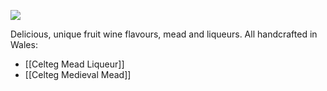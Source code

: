 ![](https://celticwines.co.uk/wp-content/themes/nuclear_ape/img/celtic-wines.svg)

Delicious, unique fruit wine flavours, mead and liqueurs. All handcrafted in Wales:

- [[Celteg Mead Liqueur]]
- [[Celteg Medieval Mead]]
